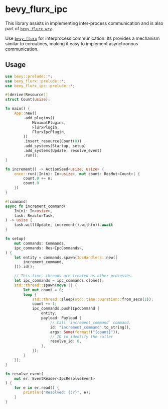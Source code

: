# bevy_flurx_ipc

This library assists in implementing inter-process communication and is also part of [
`bevy_flurx_wry`](../bevy_flurx_wry/README.md).

Use [`bevy_flurx`](https://github.com/not-elm/bevy_flurx) for interprocess communication.
Its provides a mechanism similar to coroutines, making it easy to implement asynchronous communication.

## Usage

```rust
use bevy::prelude::*;
use bevy_flurx::prelude::*;
use bevy_flurx_ipc::prelude::*;

#[derive(Resource)]
struct Count(usize);

fn main() {
    App::new()
        .add_plugins((
            MinimalPlugins,
            FlurxPlugin,
            FlurxIpcPlugin,
        ))
        .insert_resource(Count(0))
        .add_systems(Startup, setup)
        .add_systems(Update, resolve_event)
        .run();
}

fn increment() -> ActionSeed<usize, usize> {
    once::run(|In(n): In<usize>, mut count: ResMut<Count>| {
        count.0 += n;
        count.0
    })
}

#[command]
async fn increment_command(
    In(n): In<usize>,
    task: ReactorTask,
) -> usize {
    task.will(Update, increment().with(n)).await
}

fn setup(
    mut commands: Commands,
    ipc_commands: Res<IpcCommands>,
) {
    let entity = commands.spawn(IpcHandlers::new([
        increment_command,
    ])).id();

    // This time, threads are treated as other processes.
    let ipc_commands = ipc_commands.clone();
    std::thread::spawn(move || {
        let mut count = 0;
        loop {
            std::thread::sleep(std::time::Duration::from_secs(1));
            count += 1;
            ipc_commands.push(IpcCommand {
                entity,
                payload: Payload {
                    // Call `increment_command` command.
                    id: "increment_command".to_string(),
                    args: Some(format!("{count}")),
                    // ID to identify the caller
                    resolve_id: 0,
                },
            });
        }
    });
}

fn resolve_event(
    mut er: EventReader<IpcResolveEvent>
) {
    for e in er.read() {
        println!("Resolved: {:?}", e);
    }
}
```
